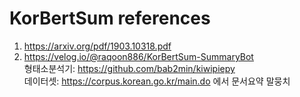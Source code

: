 # KorBertSum references
1. https://arxiv.org/pdf/1903.10318.pdf
2. https://velog.io/@raqoon886/KorBertSum-SummaryBot  
형태소분석기: https://github.com/bab2min/kiwipiepy  
데이터셋: https://corpus.korean.go.kr/main.do 에서 문서요약 말뭉치
